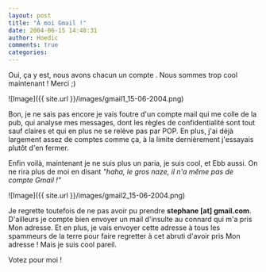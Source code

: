 ```yaml
---
layout: post
title: "À moi Gmail !"
date: 2004-06-15 14:48:31
author: Hoedic
comments: true
categories: 
---
```



Oui, ça y est, nous avons chacun un compte . Nous sommes trop cool maintenant ! Merci  ;)

![Image]({{ site.url }}/images/gmail1_15-06-2004.png)


Bon, je ne sais pas encore je vais foutre d'un compte mail qui me colle de la pub, qui analyse mes messages, dont les règles de confidentialité sont tout sauf claires et qui en plus ne se relève pas par POP. En plus, j'ai déjà largement assez de comptes comme ça, à la limite dernièrement j'essayais plutôt d'en fermer.

Enfin voilà, maintenant je ne suis plus un paria, je suis cool, et Ebb aussi. On ne rira plus de moi en disant *"haha, le gros naze, il n'a même pas de compte Gmail !"*

![Image]({{ site.url }}/images/gmail2_15-06-2004.png)


Je regrette toutefois de ne pas avoir pu prendre **stephane [at] gmail.com**. D'ailleurs je compte bien envoyer un mail d'insulte au connard qui m'a pris Mon adresse. Et en plus, je vais envoyer cette adresse à tous les spammeurs de la terre pour faire regretter à cet abruti d'avoir pris Mon adresse ! Mais je suis cool pareil.

Votez pour moi !